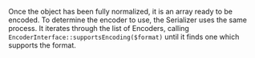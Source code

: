 Once the object has been fully normalized, it is an array ready to be encoded. To determine the encoder to use, the Serializer uses the same process. It iterates through the list of Encoders, calling `EncoderInterface::supportsEncoding($format)` until it finds one which supports the format.